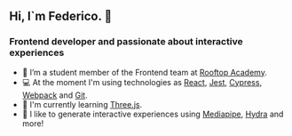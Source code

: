 ## Hi, I`m Federico. 👋

### Frontend developer and passionate about interactive experiences

- 🔭 I’m a student member of the Frontend team at [Rooftop Academy](https://github.com/RooftopAcademy).
- 💻 At the moment I'm using technologies as [React](https://github.com/facebook/react), [Jest](https://github.com/facebook/jest), [Cypress](https://github.com/cypress-io/cypress), [Webpack](https://github.com/webpack/webpack) and [Git](https://git-scm.com/).
- 🌱 I'm currently learning [Three.js](https://github.com/mrdoob/three.js/).
- 👾 I like to generate interactive experiences using [Mediapipe](https://github.com/google/mediapipe), [Hydra](https://github.com/ojack/hydra) and more!

<!--
**fl-martin/fl-martin** is a ✨ _special_ ✨ repository because its `README.md` (this file) appears on your GitHub profile.

Here are some ideas to get you started:


- 👯 I’m looking to collaborate on ...
- 🤔 I’m looking for help with ...
- 💬 Ask me about ...
- 📫 How to reach me: ...
- 😄 Pronouns: ...
- ⚡ Fun fact: ...
-->
